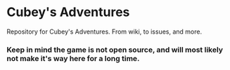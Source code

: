 # Cubey's Adventures
Repository for Cubey's Adventures. From wiki, to issues, and more.

### Keep in mind the game is not open source, and will most likely not make it's way here for a long time.
